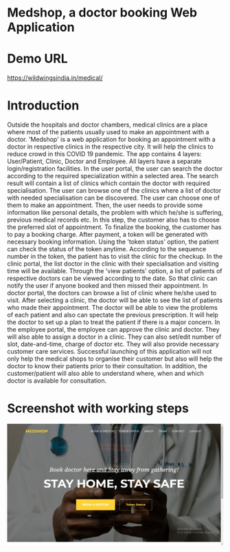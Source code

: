 # Medshop, a doctor booking Web Application
# Demo URL
https://wildwingsindia.in/medical/

# Introduction
Outside the hospitals and doctor chambers, medical clinics are a place where most of the patients usually used to make an appointment with a doctor. 'Medshop' is a web application for booking an appointment with a doctor in respective clinics in the respective city. It will help the clinics to reduce crowd in this COVID 19 pandemic. The app contains 4 layers: User/Patient, Clinic, Doctor and Employee.  All layers have a separate login/registration facilities. In the user portal, the user can search the doctor according to the required specialization within a selected area. The search result will contain a list of clinics which contain the doctor with required specialisation. The user can browse one of the clinics where a list of doctor with needed specialisation can be discovered. The user can choose one of them to make an appointment. Then, the user needs to provide some information like personal details, the problem with which he/she is suffering, previous medical records etc. In this step, the customer also has to choose the preferred slot of appointment. To finalize the booking, the customer has to pay a booking charge. After payment, a token will be generated with necessary booking information. Using the 'token status' option, the patient can check the status of the token anytime. According to the sequence number in the token, the patient has to visit the clinic for the checkup.  In the clinic portal, the list doctor in the clinic with their specialisation and visiting time will be available. Through the 'view patients' option, a list of patients of respective doctors can be viewed according to the date. So that clinic can notify the user if anyone booked and then missed their appointment. In doctor portal, the doctors can browse a list of clinic where he/she used to visit. After selecting a clinic, the doctor will be able to see the list of patients who made their appointment. The doctor will be able to view the problems of each patient and also can spectate the previous prescription. It will help the doctor to set up a plan to treat the patient if there is a major concern. In the employee portal, the employee can approve the clinic and doctor. They will also able to assign a doctor in a clinic. They can also set/edit number of slot, date-and-time, charge of doctor etc. They will also provide necessary customer care services. Successful launching of this application will not only help the medical shops to organise their customer but also will help the doctor to know their patients prior to their consultation. In addition, the customer/patient will also able to understand where, when and which doctor is available for consultation.

# Screenshot with working steps


![Home Page](screenshots/1.jpg)<br>
